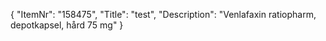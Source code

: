 {
  "ItemNr": "158475",
  "Title": "test",
  "Description": "Venlafaxin ratiopharm, depotkapsel, hård 75 mg"
}